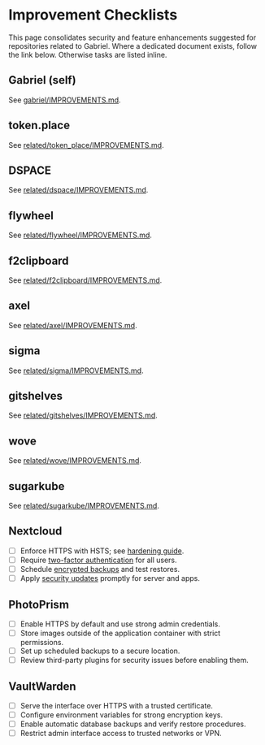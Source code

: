 # Improvement Checklists

This page consolidates security and feature enhancements suggested for repositories related to Gabriel.
Where a dedicated document exists, follow the link below. Otherwise tasks are listed inline.

## Gabriel (self)
See [gabriel/IMPROVEMENTS.md](gabriel/IMPROVEMENTS.md).

## token.place
See [related/token_place/IMPROVEMENTS.md](related/token_place/IMPROVEMENTS.md).

## DSPACE
See [related/dspace/IMPROVEMENTS.md](related/dspace/IMPROVEMENTS.md).

## flywheel
See [related/flywheel/IMPROVEMENTS.md](related/flywheel/IMPROVEMENTS.md).

## f2clipboard
See [related/f2clipboard/IMPROVEMENTS.md](related/f2clipboard/IMPROVEMENTS.md).

## axel
See [related/axel/IMPROVEMENTS.md](related/axel/IMPROVEMENTS.md).

## sigma
See [related/sigma/IMPROVEMENTS.md](related/sigma/IMPROVEMENTS.md).

## gitshelves
See [related/gitshelves/IMPROVEMENTS.md](related/gitshelves/IMPROVEMENTS.md).

## wove
See [related/wove/IMPROVEMENTS.md](related/wove/IMPROVEMENTS.md).

## sugarkube
See [related/sugarkube/IMPROVEMENTS.md](related/sugarkube/IMPROVEMENTS.md).

## Nextcloud
- [ ] Enforce HTTPS with HSTS; see [hardening guide][nc-harden].
- [ ] Require [two-factor authentication][nc-2fa] for all users.
- [ ] Schedule [encrypted backups][nc-backup] and test restores.
- [ ] Apply [security updates][nc-upgrade] promptly for server and apps.

[nc-harden]: https://docs.nextcloud.com/server/latest/admin_manual/installation/harden_server.html
[nc-2fa]: https://docs.nextcloud.com/server/latest/admin_manual/configuration_user/user_authentication_twofactor.html
[nc-backup]: https://docs.nextcloud.com/server/latest/admin_manual/maintenance/backup.html
[nc-upgrade]: https://docs.nextcloud.com/server/latest/admin_manual/maintenance/upgrade.html

## PhotoPrism
- [ ] Enable HTTPS by default and use strong admin credentials.
- [ ] Store images outside of the application container with strict permissions.
- [ ] Set up scheduled backups to a secure location.
- [ ] Review third-party plugins for security issues before enabling them.

## VaultWarden
- [ ] Serve the interface over HTTPS with a trusted certificate.
- [ ] Configure environment variables for strong encryption keys.
- [ ] Enable automatic database backups and verify restore procedures.
- [ ] Restrict admin interface access to trusted networks or VPN.
